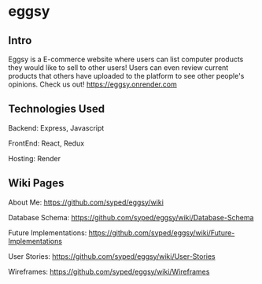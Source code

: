 # eggsy

## Intro
Eggsy is a E-commerce website where users can list computer products they would like to sell to other users! Users can even review current products that others have uploaded to the platform to see other people's opinions.
Check us out!
https://eggsy.onrender.com

## Technologies Used
Backend: Express, Javascript

FrontEnd: React, Redux

Hosting: Render

## Wiki Pages
About Me:
https://github.com/syped/eggsy/wiki

Database Schema:
https://github.com/syped/eggsy/wiki/Database-Schema

Future Implementations:
https://github.com/syped/eggsy/wiki/Future-Implementations

User Stories:
https://github.com/syped/eggsy/wiki/User-Stories

Wireframes:
https://github.com/syped/eggsy/wiki/Wireframes
